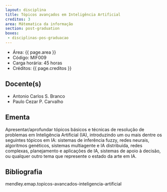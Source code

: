 ```yaml
---
layout: disciplina
title: Tópicos avançados em Inteligência Artificial
creditos: 3
area: Mátematica da informação
section: post-graduation
boxes:
 - disciplinas-pos-graduacao
---
```


- Área: {{ page.area }}     
- Código: MIF009
- Carga horária: 45 horas
- Créditos: {{ page.creditos }}

## Docente(s) 

- Antonio Carlos S. Branco
- Paulo Cezar P. Carvalho

## Ementa

Apresentar/aprofundar tópicos básicos e técnicas de resolução de
problemas em Inteligência Artificial (IA), introduzindo um ou mais
dentre os seguintes tópicos em IA: sistemas de inferência fuzzy, redes
neurais, algoritmos genéticos, sistemas multiagente e IA distribuída,
redes complexas, planejamento e aplicações de IA, sistemas de apoio à
decisão, ou qualquer outro tema que represente o estado da arte em IA.

## Bibliografia

mendley.emap.topicos-avancados-inteligencia-artificial

